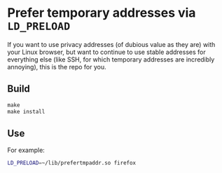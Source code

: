 # Prefer temporary addresses via `LD_PRELOAD`

If you want to use privacy addresses (of dubious value as they are) with your Linux browser, but want to continue to use stable addresses for everything else (like SSH, for which temporary addresses are incredibly annoying), this is the repo for you.

## Build

```makefile
make
make install
```

## Use

For example:

```sh
LD_PRELOAD=~/lib/prefertmpaddr.so firefox
```
